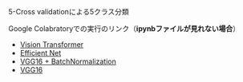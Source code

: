 5-Cross validationによる5クラス分類

Google Colabratoryでの実行のリンク（**ipynbファイルが見れない場合**）
- [Vision Transformer](https://colab.research.google.com/drive/1QD0jCJzAmhxjy8a0Qw0g7zK5ER6HKixK?usp=sharing)
- [Efficient Net](https://colab.research.google.com/drive/1Wab_xJs_nkLIRgFE85XKouXEXjPrV2QU?usp=sharing)
- [VGG16 + BatchNormalization](https://colab.research.google.com/drive/1oc_v1gB1Ro4o5jiPP0Yf060tWgcphDL8?usp=sharing)
- [VGG16](https://colab.research.google.com/drive/1xYCjTEHROCOenTYV5zCEtxoXMfuVhAZ1?usp=sharing)
